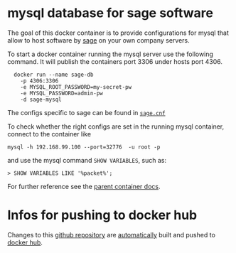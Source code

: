 # mysql database for sage software
The goal of this docker container is to provide configurations for mysql that
allow to host software by [sage](http://www.sage.de/) on your own company
servers.

To start a docker container running the mysql server use the following command.
It will publish the containers port 3306 under hosts port 4306.

```
  docker run --name sage-db
    -p 4306:3306
    -e MYSQL_ROOT_PASSWORD=my-secret-pw
    -e MYSQL_PASSWORD=admin-pw
    -d sage-mysql
```

The configs specific to sage can be found in [`sage.cnf`](sage.cnf)

To check whether the right configs are set in the running mysql container,
connect to the container like

```
mysql -h 192.168.99.100 --port=32776  -u root -p
```

and use the mysql command `SHOW VARIABLES`, such as:

```
> SHOW VARIABLES LIKE '%packet%';
```

For further reference see the [parent container docs](https://hub.docker.com/_/mysql/).

# Infos for pushing to docker hub
Changes to this [github repository](https://github.com/b-studios/sage-mysql) are [automatically](https://docs.docker.com/docker-hub/github/#github-service-hooks) built and pushed to [docker hub](https://docs.docker.com/docker-hub/builds/).
